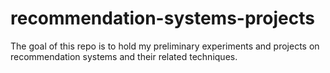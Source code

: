 # recommendation-systems-projects
The goal of this repo is to hold my preliminary experiments and projects on recommendation systems and their related techniques.
